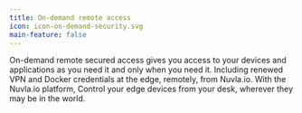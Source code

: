 ```yaml
---
title: On-demand remote access
icon: icon-on-demand-security.svg
main-feature: false
---
```


On-demand remote secured access gives you access to your devices and applications as you need it and only when you need it. Including renewed VPN and Docker credentials at the edge, remotely, from Nuvla.io. With the Nuvla.io platform, Control your edge devices from your desk, wherever they may be in the world.

